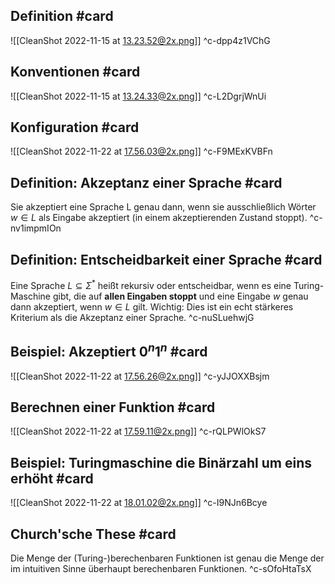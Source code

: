 ## Definition #card 
![[CleanShot 2022-11-15 at 13.23.52@2x.png]]
^c-dpp4z1VChG

## Konventionen #card 
![[CleanShot 2022-11-15 at 13.24.33@2x.png]]
^c-L2DgrjWnUi

## Konfiguration #card 
![[CleanShot 2022-11-22 at 17.56.03@2x.png]]
^c-F9MExKVBFn

## Definition: Akzeptanz einer Sprache #card 
Sie akzeptiert eine Sprache L genau dann, wenn sie ausschließlich Wörter $w \in L$ als Eingabe akzeptiert (in einem akzeptierenden Zustand stoppt).
^c-nv1impmIOn

## Definition: Entscheidbarkeit einer Sprache #card 
Eine Sprache $L \subseteq \Sigma^*$ heißt rekursiv oder entscheidbar, wenn es eine Turing-Maschine gibt, die auf **allen Eingaben stoppt** und eine Eingabe $w$ genau dann akzeptiert, wenn $w \in L$ gilt.
Wichtig: Dies ist ein echt stärkeres Kriterium als die Akzeptanz einer Sprache.
^c-nuSLuehwjG

## Beispiel: Akzeptiert $0^n1^n$ #card 
![[CleanShot 2022-11-22 at 17.56.26@2x.png]]
^c-yJJOXXBsjm

## Berechnen einer Funktion #card 
![[CleanShot 2022-11-22 at 17.59.11@2x.png]]
^c-rQLPWlOkS7

## Beispiel: Turingmaschine die Binärzahl um eins erhöht #card 
![[CleanShot 2022-11-22 at 18.01.02@2x.png]]
^c-I9NJn6Bcye

## Church'sche These #card 
Die Menge der (Turing-)berechenbaren Funktionen ist genau die Menge der im intuitiven Sinne überhaupt berechenbaren Funktionen.
^c-sOfoHtaTsX
